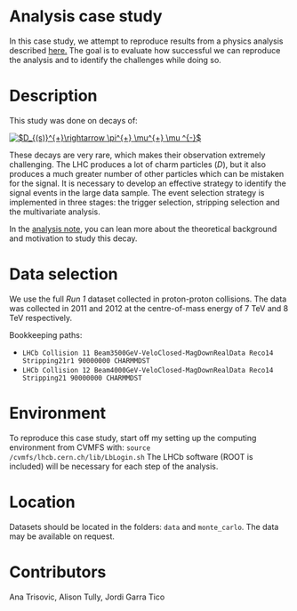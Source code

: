 # Analysis case study

In this case study, we attempt to reproduce results from a physics analysis described [here.](https://cds.cern.ch/record/1421263/files/LHCb-ANA-2012-025.pdf) The goal is to evaluate how successful we can reproduce the analysis and to identify the challenges while doing so.

# Description

This study was done on decays of: 

<a href="https://www.codecogs.com/eqnedit.php?latex=$D_{(s)}^{&plus;}\rightarrow&space;\pi^{&plus;}&space;\mu^{&plus;}&space;\mu&space;^{-}$" target="_blank"><img src="https://latex.codecogs.com/gif.latex?$D_{(s)}^{&plus;}\rightarrow&space;\pi^{&plus;}&space;\mu^{&plus;}&space;\mu&space;^{-}$" title="$D_{(s)}^{+}\rightarrow \pi^{+} \mu^{+} \mu ^{-}$" /></a>

These decays are very rare, which makes their observation extremely challenging. The LHC produces a lot of charm particles (_D_), but it also produces a much greater number of other particles which can be mistaken for the signal. It is necessary to develop an effective strategy to identify the signal events in the large data sample. The event selection strategy is implemented in three stages: the trigger selection, stripping selection and the multivariate analysis.

In the [analysis note](https://cds.cern.ch/record/1421263/files/LHCb-ANA-2012-025.pdf), you can lean more about the theoretical background and motivation to study this decay.

# Data selection

We use the full *Run 1* dataset collected in proton-proton collisions. The data was collected in 2011 and 2012 at the centre-of-mass energy of 7 TeV and 8 TeV respectively.

Bookkeeping paths:
- `LHCb Collision 11 Beam3500GeV-VeloClosed-MagDownRealData Reco14 Stripping21r1 90000000 CHARMMDST`
- `LHCb Collision 12 Beam4000GeV-VeloClosed-MagDownRealData Reco14 Stripping21 90000000 CHARMMDST`

# Environment

To reproduce this case study, start off my setting up the computing environment from CVMFS with: 
`source  /cvmfs/lhcb.cern.ch/lib/LbLogin.sh`
The LHCb software (ROOT is included) will be necessary for each step of the analysis.

# Location

Datasets should be located in the folders: `data` and `monte_carlo`. The data may be available on request.

# Contributors 

Ana Trisovic, Alison Tully, Jordi Garra Tico
